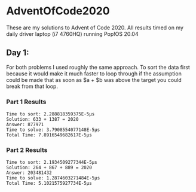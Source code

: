# AdventOfCode2020
These are my solutions to Advent of Code 2020.
All results timed on my daily driver laptop (i7 4760HQ) running Pop!OS 20.04

## Day 1:
For both problems I used roughly the same approach. To sort the data first because it would make it much faster to loop through if the assumption could be made that as soon as $a + $b was above the target you could break from that loop.

### Part 1 Results
```
Time to sort: 2.288818359375E-5μs
Solution: 633 + 1387 = 2020
Answer: 877971
Time to solve: 3.7908554077148E-5μs
Total Time: 7.8916549682617E-5μs
```
### Part 2 Results
```
Time to sort: 2.1934509277344E-5μs
Solution: 264 + 867 + 889 = 2020
Answer: 203481432
Time to solve: 1.2874603271484E-5μs
Total Time: 5.1021575927734E-5μs
```

